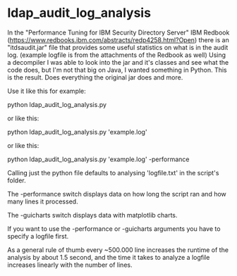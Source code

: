 # ldap_audit_log_analysis
 
In the "Performance Tuning for IBM Security Directory Server" IBM Redbook (https://www.redbooks.ibm.com/abstracts/redp4258.html?Open) there is an "itdsaudit.jar" file that provides some useful statistics on what is in the audit log. (example logfile is from the attachments of the Redbook as well) 
Using a decompiler I was able to look into the jar and it's classes and see what the code does, but I'm not that big on Java, I wanted something in Python.
This is the result. Does everything the original jar does and more. 

Use it like this for example: 

python ldap_audit_log_analysis.py

or like this:

python ldap_audit_log_analysis.py 'example.log' 

or like this:

python ldap_audit_log_analysis.py 'example.log' -performance

Calling just the python file defaults to analysing 'logfile.txt' in the script's folder.

The -performance switch displays data on how long the script ran and how many lines it processed.

The -guicharts switch displays data with matplotlib charts.

If you want to use the -performance or -guicharts arguments you have to specify a logfile first.

As a general rule of thumb every ~500.000 line increases the runtime of the analysis by about
1.5 second, and the time it takes to analyze a logfile increases linearly with the number of lines. 

